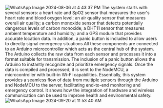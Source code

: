 ![WhatsApp Image 2024-08-06 at 4 43 37 PM](https://github.com/user-attachments/assets/73b9b743-da46-4d9a-8b14-1e1d252133de)
The system starts with several sensors: a heart rate and SpO2 sensor that measures the user's heart rate and blood oxygen level; an air quality sensor that measures overall air quality; a carbon monoxide sensor that detects potentially dangerous levels of carbon monoxide; a DHT11 sensor that measures ambient temperature and humidity; and a GPS module that provides accurate location data. In addition, a panic button is included to allow users to directly signal emergency situations.All these components are connected to an Arduino microcontroller which acts as the central hub of the system. The Arduino collects the raw data from each sensor and processes it into a format suitable for transmission. The inclusion of a panic button allows the Arduino to instantly recognize and prioritize emergency signals. Once the data is compiled and processed, it is sent to the NodeMCU, a microcontroller with built-in Wi-Fi capabilities.
Essentially, this system provides a seamless flow of data from multiple sensors through the Arduino and NodeMCU to the server, facilitating end-to-end monitoring and emergency control. It shows how the integration of hardware and wireless communication can be used to improve health and environmental safety.
![WhatsApp Image 2024-09-20 at 11 53 40 AM](https://github.com/user-attachments/assets/d1290491-f72a-496e-b27e-001b800412bc)





